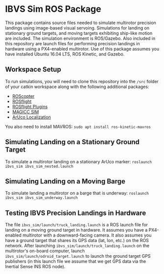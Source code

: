 IBVS Sim ROS Package
====================

This package contains source files needed to simulate multirotor precision landings using image-based visual servoing. Simulations for landing on stationary ground targets, and moving targets exhibiting ship-like motion are included. The simulation environment is ROS/Gazebo. Also included in this repository are launch files for performing precision landings in hardware using a PX4-enabled multirotor. Use of this package assumes you have installed Ubuntu 16.04 LTS, ROS Kinetic, and Gazebo.

## Workspace Setup ##

To run simulations, you will need to clone this repository into the `/src` folder of your catkin workspace along with the following additional packages:

* [ROScopter](https://github.com/byu-magicc/roscopter/commits/master)
* [ROSflight](https://github.com/rosflight/rosflight)
* [ROSflight Plugins](https://github.com/byu-magicc/rosflight_plugins)
* [MAGICC SIM](https://github.com/byu-magicc/magicc_sim)
* [ArUco Localization](https://github.com/wynn4/aruco_localization)

You also need to install MAVROS: `sudo apt install ros-kinetic-mavros`


## Simulating Landing on a Stationary Ground Target ##

To simulate a multirotor landing on a stationary ArUco marker:
`roslaunch ibvs_sim ibvs_sim_nested.launch`

## Simulating Landing on a Moving Barge ##

To simulate landing a multirotor on a barge that is underway:
`roslaunch ibvs_sim ibvs_sim_underway.launch`

## Testing IBVS Precision Landings in Hardware ##

The file `ibvs_sim/launch/truck_landing.launch` is a ROS launch file for landing on a moving ground target in hardware. It assumes you have a PX4-enabled multirotor with a downward-facing camera. It also assumes you have a ground target that shares its GPS data (lat, lon, etc.) on the ROS network. After launching `ibvs_sim/launch/truck_landing.launch` on the multirotor's on-board computer, launch `ibvs_sim/launch/odroid_target.launch` to launch the ground target GPS publishers (in this launch file we assume that we get GPS data via the Inertial Sense INS ROS node).
